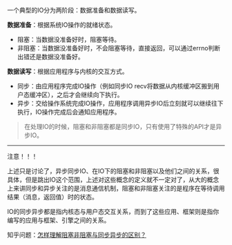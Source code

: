 一个典型的IO分为两阶段：数据准备和数据读写。

**数据准备**：根据系统IO操作的就绪状态。
- 阻塞：当数据没准备好时，阻塞等待。
- 非阻塞：当数据没准备好时，不会阻塞等待，直接返回，可以通过errno判断出错还是数据没准备好。

**数据读写**：根据应用程序与内核的交互方式。
- 同步：由应用程序完成IO操作（例如同步IO recv将数据从内核缓冲区搬到用户态缓冲区），之后才会继续向下执行。
- 异步：交给操作系统完成IO操作，应用程序调用异步IO后立刻就可以继续往下执行，IO操作完成后会通知应用程序。

> 在处理IO的时候，阻塞和非阻塞都是同步IO，只有使用了特殊的API才是异步IO。


----------------------------------------------
注意！！！

上述只是讨论了，异步同步IO、在IO下的阻塞和非阻塞以及他们之间的关系，很具体，但是跳出IO这个范围，上述对这些概念的定义就不一定对了，从大的概念上来讲同步和异步关注的是消息通信机制，阻塞和非阻塞关注的是程序在等待调用结果（消息，返回值）时的状态。

IO的同步异步都是指内核态与用户态交互关系，而到了这些应用、框架则是指你编写的应用与框架、引擎之间的关系。

知乎问题：[怎样理解阻塞非阻塞与同步异步的区别？](https://www.zhihu.com/question/19732473)


